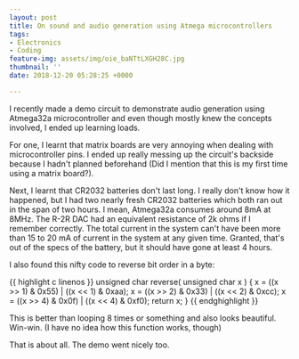 ```yaml
---
layout: post
title: On sound and audio generation using Atmega microcontrollers
tags:
- Electronics
- Coding
feature-img: assets/img/oie_baNTtLXGH28C.jpg
thumbnail: ''
date: 2018-12-20 05:28:25 +0000

---
```

I recently made a demo circuit to demonstrate audio generation using Atmega32a microcontroller and even though mostly knew the concepts involved, I ended up learning loads.

For one, I learnt that matrix boards are very annoying when dealing with microcontroller pins. I ended up really messing up the circuit's backside because I hadn't planned beforehand (Did I mention that this is my first time using a matrix board?).

Next, I learnt that CR2032 batteries don't last long. I really don't know how it happened, but I had two nearly fresh CR2032 batteries which both ran out in the span of two hours. I mean, Atmega32a consumes around 8mA at 8MHz. The R-2R DAC had an equivalent resistance of 2k ohms if I remember correctly. The total current in the system can't have been more than 15 to 20 mA of current in the system at any given time. Granted, that's out of the specs of the battery, but it should have gone at least 4 hours.

I also found this nifty code to reverse bit order in a byte:

{{ highlight c linenos }}
unsigned char reverse( unsigned char x )
{
 	x = ((x >> 1) & 0x55) | ((x << 1) & 0xaa);
   	x = ((x >> 2) & 0x33) | ((x << 2) & 0xcc);
   	x = ((x >> 4) & 0x0f) | ((x << 4) & 0xf0);
   	return x;
}
{{ endghighlight }}

This is better than looping 8 times or something and also looks beautiful. Win-win. (I have no idea how this function works, though)

That is about all. The demo went nicely too.